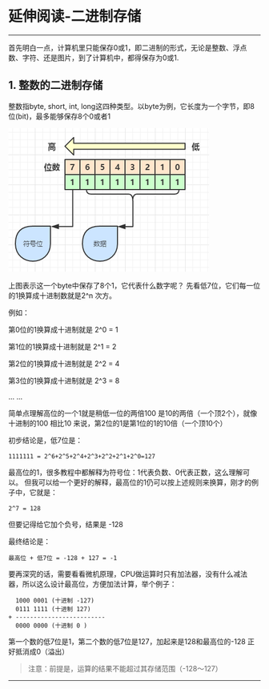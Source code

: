 # 延伸阅读-二进制存储

***

首先明白一点，计算机里只能保存0或1，即二进制的形式，无论是整数、浮点数、字符、还是图片，到了计算机中，都得保存为0或1.

## 1. 整数的二进制存储

整数指byte, short, int, long这四种类型。以byte为例，它长度为一个字节，即8位(bit)，最多能够保存8个0或者1

![](/chapter_last/1.png)

上图表示这一个byte中保存了8个1，它代表什么数字呢？
先看低7位，它们每一位的1换算成十进制数就是2^n 次方。

例如：

第0位的1换算成十进制就是 2^0 = 1

第1位的1换算成十进制就是 2^1 = 2

第2位的1换算成十进制就是 2^2 = 4

第3位的1换算成十进制就是 2^3 = 8

... ...

简单点理解高位的一个1就是稍低一位的两倍100 是10的两倍（一个顶2个），就像十进制的100 相比10 来说，第2位的1是第1位的1的10倍（一个顶10个）

初步结论是，低7位是：

```
1111111 = 2^6+2^5+2^4+2^3+2^2+2^1+2^0=127
```


最高位的1，很多教程中都解释为符号位：1代表负数、0代表正数，这么理解可以。
但我可以给一个更好的解释，最高位的1仍可以按上述规则来换算，刚才的例子中，它就是：


```
2^7 = 128 
```

但要记得给它加个负号，结果是 -128

最终结论是：

```
最高位 + 低7位 = -128 + 127 = -1
```

要再深究的话，需要看看微机原理，CPU做运算时只有加法器，没有什么减法器，所以这么设计最高位，方便加法计算，举个例子：
```
  1000 0001 (十进制 -127)
  0111 1111 (十进制 127)
+ -------------------------
  0000 0000 (十进制 0 )
```
第一个数的低7位是1，第二个数的低7位是127，加起来是128和最高位的-128 正好抵消成0（溢出）

> 注意：前提是，运算的结果不能超过其存储范围（-128～127）

***